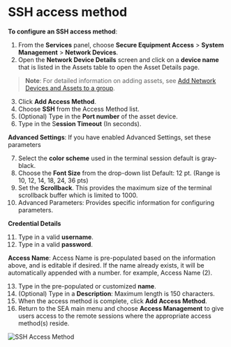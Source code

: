 # SSH access method

**To configure an SSH access method**:

1. From the **Services** panel, choose **Secure Equipment Access** > **System Management** > **Network Devices**. 
2. Open the **Network Device Details** screen and click on a **device name** that is listed in the Assets table to open the Asset Details page.

>**Note**: For detailed information on adding assets, see [Add Network Devices and Assets to a group](add_network_devices.md).
3. Click **Add Access Method**. 
4. Choose **SSH** from the Access Method list.
5. (Optional) Type in the **Port number** of the asset device.
6. Type in the S**ession Timeout** (In seconds). 

**Advanced Settings**: If you have enabled Advanced Settings, set these parameters

7. Select the **color scheme** used in the terminal session default is gray-black.
8. Choose the **Font Size** from the drop-down list Default: 12 pt. (Range is 10, 12, 14, 18, 24, 36 pts)
9. Set the **Scrollback**. This provides the maximum size of the terminal scrollback buffer which is limited to 1000.
10. Advanced Parameters: Provides specific information for configuring parameters. 

**Credential Details**

11. Type in a valid **username**. 
12. Type in a valid **password**.

**Access Name**: Access Name is pre-populated based on the information above, and is editable if desired. If the name already exists, it will be automatically appended with a number. for example, Access Name (2).

13. Type in the pre-populated or customized **name**.
14. (Optional) Type in a **Description**: Maximum length is 150 characters. 
15. When the access method is complete, click **Add Access Method**.
16. Return to the SEA main menu and choose **Access Management** to give users access to the remote sessions where the appropriate access method(s) reside.

![SSH Access Method](../graphics/sea/SSH_AM.png)
